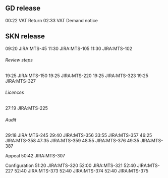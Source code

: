 ## GD release

00:22 VAT Return
02:33 VAT Demand notice

## SKN release

09:20 JIRA:MTS-45
11:30 JIRA:MTS-105
11:30 JIRA:MTS-102

###### Review steps
19:25 JIRA:MTS-150
19:25 JIRA:MTS-220
19:25 JIRA:MTS-323
19:25 JIRA:MTS-327

###### Licences
27:19 JIRA:MTS-225

###### Audit
29:18 JIRA:MTS-245
29:40 JIRA:MTS-356
33:55 JIRA:MTS-357
46:25 JIRA:MTS-358
47:35 JIRA:MTS-359
48:55 JIRA:MTS-376
49:35 JIRA:MTS-387

Appeal
50:42 JIRA:MTS-307

Configuration
51:20 JIRA:MTS-320
52:00 JIRA:MTS-321
52:40 JIRA:MTS-227
52:40 JIRA:MTS-373
52:40 JIRA:MTS-374
52:40 JIRA:MTS-375








